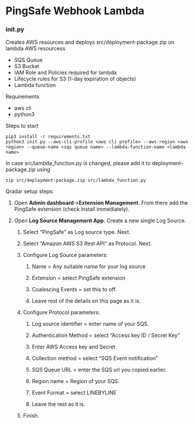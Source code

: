 # PingSafe Webhook Lambda

### init.py
Creates AWS resources and deploys src/deployment-package.zip on lambda
AWS resourcess
- SQS Queue
- S3 Bucket
- IAM Role and Policies required for lambda
- Lifecycle rules for S3 (1-day expiration of objects)
- Lambda function 

Requirements
- aws cli
- python3

Steps to start
```shell
pip3 install -r requirements.txt
python3 init.py --aws-cli-profile <aws cli profile> --aws-region <aws region> --queue-name <sqs queue name> --lambda-function-name <lambda name>
```

In case src/lambda_function.py is changed, please add it to deployment-package.zip using
```shell
zip src/deployment-package.zip src/lambda_function.py
```


Qradar setup steps:
    
  1.  Open **Admin dashboard**->**Extension Management**. From there add the PingSafe extension (check install immediately).

  2.  Open **Log Source Management App**. Create a new single Log Source.

      1.  Select “PingSafe” as Log source type. Next.

      2.  Select “Amazon AWS S3 Rest API“ as Protocol. Next.

      3.  Configure Log Source parameters:

          1.  Name = Any suitable name for your log source

          2.  Extension = select PingSafe extension

          3.  Coalescing Events = set this to off.

          4.  Leave rest of the details on this page as it is.

      4.  Configure Protocol parameters:

          1.  Log source identifier = enter name of your SQS.

          2.  Authentication Method = select “Access key ID / Secret Key”

          3.  Enter AWS Access key and Secret

          4.  Collection method = select “SQS Event notification”

          5.  SQS Queue URL = enter the SQS url you copied earlier.

          6.  Region name = Region of your SQS.

          7.  Event Format = select LINEBYLINE

          8.  Leave the rest as it is.

      5.  Finish.
